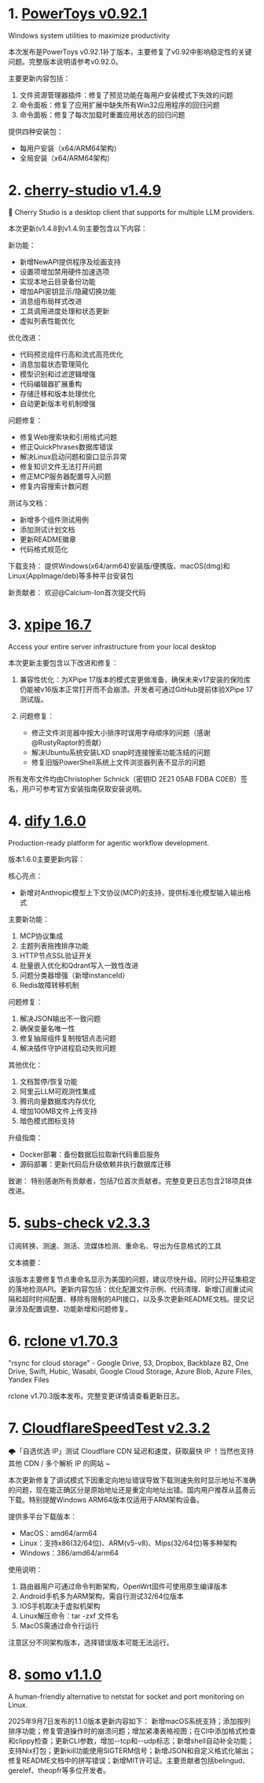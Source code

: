 
# 1. [PowerToys v0.92.1](https://github.com/microsoft/PowerToys/releases/tag/v0.92.1)  
Windows system utilities to maximize productivity

本次发布是PowerToys v0.92.1补丁版本，主要修复了v0.92中影响稳定性的关键问题。完整版本说明请参考v0.92.0。

主要更新内容包括：
1. 文件资源管理器插件：修复了预览功能在每用户安装模式下失效的问题
2. 命令面板：修复了应用扩展中缺失所有Win32应用程序的回归问题
3. 命令面板：修复了每次加载时重置应用状态的回归问题

提供四种安装包：
- 每用户安装（x64/ARM64架构）
- 全局安装（x64/ARM64架构）

# 2. [cherry-studio v1.4.9](https://github.com/CherryHQ/cherry-studio/releases/tag/v1.4.9)  
🍒 Cherry Studio is a desktop client that supports for multiple LLM providers.

本次更新(v1.4.8到v1.4.9)主要包含以下内容：

新功能：
- 新增NewAPI提供程序及绘画支持
- 设置项增加禁用硬件加速选项
- 实现本地云目录备份功能
- 增加API密钥显示/隐藏切换功能
- 消息组布局样式改进
- 工具调用进度处理和状态更新
- 虚拟列表性能优化

优化改进：
- 代码预览组件行高和流式高亮优化
- 消息加载状态管理简化
- 模型识别和过滤逻辑增强
- 代码编辑器扩展重构
- 存储迁移和版本处理优化
- 自动更新版本号机制增强

问题修复：
- 修复Web搜索块和引用格式问题
- 修正QuickPhrases数据库错误
- 解决Linux启动问题和窗口显示异常
- 修复知识文件无法打开问题
- 修正MCP服务器配置导入问题
- 修复内容搜索计数问题

测试与文档：
- 新增多个组件测试用例
- 添加测试计划文档
- 更新README徽章
- 代码格式规范化

下载支持：
提供Windows(x64/arm64)安装版/便携版、macOS(dmg)和Linux(AppImage/deb)等多种平台安装包

新贡献者：
欢迎@Calcium-Ion首次提交代码

# 3. [xpipe 16.7](https://github.com/xpipe-io/xpipe/releases/tag/16.7)  
Access your entire server infrastructure from your local desktop

本次更新主要包含以下改进和修复：

1. 兼容性优化：为XPipe 17版本的模式变更做准备，确保未来v17安装的保险库仍能被v16版本正常打开而不会崩溃。开发者可通过GitHub提前体验XPipe 17测试版。

2. 问题修复：
   - 修正文件浏览器中按大小排序时误用字母顺序的问题（感谢@RustyRaptor的贡献）
   - 解决Ubuntu系统安装LXD snap时连接搜索功能冻结的问题
   - 修复旧版PowerShell系统上文件浏览器列表不显示的问题

所有发布文件均由Christopher Schnick（密钥ID 2E21 05AB FDBA C0EB）签名，用户可参考官方安装指南获取安装说明。

# 4. [dify 1.6.0](https://github.com/langgenius/dify/releases/tag/1.6.0)  
Production-ready platform for agentic workflow development.

版本1.6.0主要更新内容：

核心亮点：
- 新增对Anthropic模型上下文协议(MCP)的支持，提供标准化模型输入输出格式

主要新功能：
1. MCP协议集成
2. 主题列表拖拽排序功能
3. HTTP节点SSL验证开关
4. 批量嵌入优化和Qdrant写入一致性改进
5. 问题分类器增强（新增instanceId）
6. Redis故障转移机制

问题修复：
1. 解决JSON输出不一致问题
2. 确保变量名唯一性
3. 修复抽屉组件复制按钮点击问题
4. 解决插件守护进程启动失败问题

其他优化：
1. 文档暂停/恢复功能
2. 阿里云LLM可观测性集成
3. 腾讯向量数据库内存优化
4. 增加100MB文件上传支持
5. 暗色模式图标支持

升级指南：
- Docker部署：备份数据后拉取新代码重启服务
- 源码部署：更新代码后升级依赖并执行数据库迁移

致谢：
特别感谢所有贡献者，包括7位首次贡献者。完整变更日志包含218项具体改进。

# 5. [subs-check v2.3.3](https://github.com/beck-8/subs-check/releases/tag/v2.3.3)  
订阅转换、测速、测活、流媒体检测、重命名、导出为任意格式的工具

文本摘要：  

该版本主要修复节点重命名显示为美国的问题，建议尽快升级。同时公开征集稳定的落地检测API。更新内容包括：优化配置文件示例、代码清理、新增订阅重试间隔和超时时间配置、移除有限制的API接口，以及多次更新README文档。提交记录涉及配置调整、功能新增和问题修复。

# 6. [rclone v1.70.3](https://github.com/rclone/rclone/releases/tag/v1.70.3)  
"rsync for cloud storage" - Google Drive, S3, Dropbox, Backblaze B2, One Drive, Swift, Hubic, Wasabi, Google Cloud Storage, Azure Blob, Azure Files, Yandex Files

rclone v1.70.3版本发布。完整变更详情请查看更新日志。

# 7. [CloudflareSpeedTest v2.3.2](https://github.com/XIU2/CloudflareSpeedTest/releases/tag/v2.3.2)  
🌩「自选优选 IP」测试 Cloudflare CDN 延迟和速度，获取最快 IP ！当然也支持其他 CDN / 多个解析 IP 的网站 ~

本次更新修复了调试模式下因重定向地址错误导致下载测速失败时显示地址不准确的问题，现在能正确区分是原始地址还是重定向地址出错。国内用户推荐从蓝奏云下载。特别提醒Windows ARM64版本仅适用于ARM架构设备。

提供多平台下载版本：
- MacOS：amd64/arm64
- Linux：支持x86(32/64位)、ARM(v5-v8)、Mips(32/64位)等多种架构
- Windows：386/amd64/arm64

使用说明：
1. 路由器用户可通过命令判断架构，OpenWrt固件可使用原生编译版本
2. Android手机多为ARM架构，需自行测试32/64位版本
3. IOS手机取决于虚拟机架构
4. Linux解压命令：tar -zxf 文件名
5. MacOS需通过命令行运行

注意区分不同架构版本，选择错误版本可能无法运行。

# 8. [somo v1.1.0](https://github.com/theopfr/somo/releases/tag/v1.1.0)  
A human-friendly alternative to netstat for socket and port monitoring on Linux.

2025年9月7日发布的1.1.0版本更新内容如下：
新增macOS系统支持；添加按列排序功能；修复管道操作时的崩溃问题；增加紧凑表格视图；在CI中添加格式检查和clippy检查；更新CLI参数，增加--tcp和--udp标志；新增shell自动补全功能；支持Nix打包；更新kill功能使用SIGTERM信号；新增JSON和自定义格式化输出；修复README文档中的拼写错误；新增MIT许可证。主要贡献者包括belingud、gerelef、theopfr等多位开发者。

